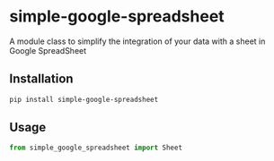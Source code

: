 # simple-google-spreadsheet

A module class to simplify the integration of your data with a sheet in Google SpreadSheet

## Installation

```bash
pip install simple-google-spreadsheet
```

## Usage

```python
from simple_google_spreadsheet import Sheet


```
